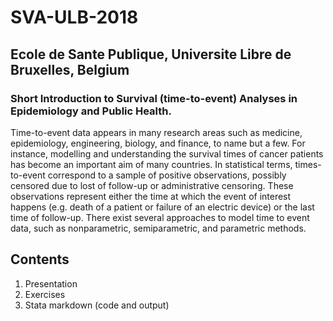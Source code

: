 # SVA-ULB-2018
## Ecole de Sante Publique, Universite Libre de Bruxelles, Belgium
### Short Introduction to Survival (time-to-event) Analyses in Epidemiology and Public Health.  
Time-to-event data appears in many research areas such as medicine, epidemiology, engineering, biology, and finance, to name but a few. For instance, modelling and understanding the survival times of cancer patients has become an important aim of many countries. In statistical terms, times-to-event correspond to a sample of positive observations, possibly censored due to lost of follow-up or administrative censoring. These observations represent either the time at which the event of interest happens (e.g. death of a patient or failure of an electric device) or the last time of follow-up. There exist several approaches to model time to event data, such as nonparametric, semiparametric, and parametric methods. 
## Contents  
1. Presentation  
2. Exercises  
3. Stata markdown (code and output)  
